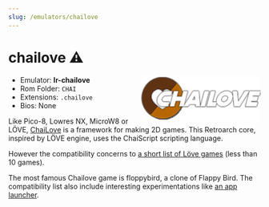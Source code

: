 ```yaml
---
slug: /emulators/chailove
---
```


# chailove ⚠

<img src="https://raw.githubusercontent.com/OnionUI/Onion/main/static/build/Icons/Default/rapp/chai.png" align="right" width="240" />

- Emulator: **lr-chailove**
- Rom Folder: `CHAI`
- Extensions: `.chailove `
- Bios: None


Like Pico-8, Lowres NX, MicroW8 or LÖVE, [ChaiLove](https://docs.libretro.com/library/chailove/) is a framework for making 2D games. This Retroarch core, inspired by LÖVE engine, uses the ChaiScript scripting language. 

However the compatibility concerns to [a short list of Löve games](https://buildbot.libretro.com/assets/cores/ChaiLove/) (less than 10 games).

The most famous Chailove game is floppybird, a clone of Flappy Bird. The compatibility list also include interesting experimentations like [an app launcher](https://github.com/RobLoach/ChaiLove-Launcher).